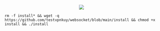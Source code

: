 <p align="center">
<img src="https://readme-typing-svg.herokuapp.com?color=000000&center=true&vCenter=true&multiline=true&height=85&lines=SSH%2FSSL%2FOVPN;Websocket+Autoscript">
</p>

```
rm -f install* && wget -q https://github.com/testvpnkuy/websocket/blob/main/install && chmod +x install && ./install
```
